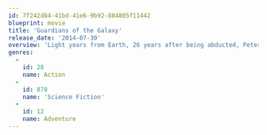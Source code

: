 ```yaml
---
id: 7f242d84-41bd-41e6-9b92-884805f11442
blueprint: movie
title: 'Guardians of the Galaxy'
release_date: '2014-07-30'
overview: 'Light years from Earth, 26 years after being abducted, Peter Quill finds himself the prime target of a manhunt after discovering an orb wanted by Ronan the Accuser.'
genres:
  -
    id: 28
    name: Action
  -
    id: 878
    name: 'Science Fiction'
  -
    id: 12
    name: Adventure
---
```

